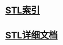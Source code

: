 # [STL索引](https://www.yuque.com/huihut/interview/stl_index)
# [STL详细文档](https://www.yuque.com/huihut/interview/stl_document)